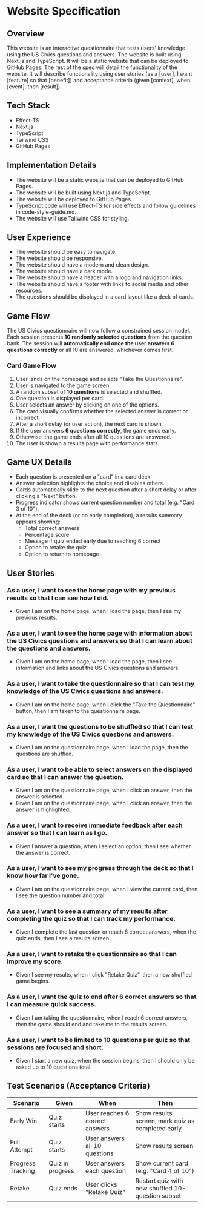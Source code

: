 # Website Specification

## Overview

This website is an interactive questionnaire that tests users' knowledge using the US Civics questions and answers. The website is built using Next.js and TypeScript. It will be a static website that can be deployed to GitHub Pages. The rest of the spec will detail the functionality of the website. It will describe functionality using user stories (as a [user], I want [feature] so that [benefit]) and acceptance criteria (given [context], when [event], then [result]).

## Tech Stack

- Effect-TS
- Next.js
- TypeScript
- Tailwind CSS
- GitHub Pages

## Implementation Details

- The website will be a static website that can be deployed to GitHub Pages.
- The website will be built using Next.js and TypeScript.
- The website will be deployed to GitHub Pages.
- TypeScript code will use Effect-TS for side effects and follow guidelines in code-style-guide.md.
- The website will use Tailwind CSS for styling.

## User Experience

- The website should be easy to navigate.
- The website should be responsive.
- The website should have a modern and clean design.
- The website should have a dark mode.
- The website should have a header with a logo and navigation links.
- The website should have a footer with links to social media and other resources.
- The questions should be displayed in a card layout like a deck of cards.

## Game Flow

The US Civics questionnaire will now follow a constrained session model. Each session presents **10 randomly selected questions** from the question bank. The session will **automatically end once the user answers 6 questions correctly** or all 10 are answered, whichever comes first.

### Card Game Flow

1. User lands on the homepage and selects "Take the Questionnaire".
2. User is navigated to the game screen.
3. A random subset of **10 questions** is selected and shuffled.
4. One question is displayed per card.
5. User selects an answer by clicking on one of the options.
6. The card visually confirms whether the selected answer is correct or incorrect.
7. After a short delay (or user action), the next card is shown.
8. If the user answers **6 questions correctly**, the game ends early.
9. Otherwise, the game ends after all 10 questions are answered.
10. The user is shown a results page with performance stats.

## Game UX Details

- Each question is presented on a "card" in a card deck.
- Answer selection highlights the choice and disables others.
- Cards automatically slide to the next question after a short delay or after clicking a "Next" button.
- Progress indicator shows current question number and total (e.g. "Card 3 of 10").
- At the end of the deck (or on early completion), a results summary appears showing:
  - Total correct answers
  - Percentage score
  - Message if quiz ended early due to reaching 6 correct
  - Option to retake the quiz
  - Option to return to homepage

## User Stories

### As a user, I want to see the home page with my previous results so that I can see how I did.
- Given I am on the home page, when I load the page, then I see my previous results.

### As a user, I want to see the home page with information about the US Civics questions and answers so that I can learn about the questions and answers.
- Given I am on the home page, when I load the page, then I see information and links about the US Civics questions and answers.

### As a user, I want to take the questionnaire so that I can test my knowledge of the US Civics questions and answers.
- Given I am on the home page, when I click the "Take the Questionnaire" button, then I am taken to the questionnaire page.

### As a user, I want the questions to be shuffled so that I can test my knowledge of the US Civics questions and answers.
- Given I am on the questionnaire page, when I load the page, then the questions are shuffled.

### As a user, I want to be able to select answers on the displayed card so that I can answer the question.
- Given I am on the questionnaire page, when I click an answer, then the answer is selected.
- Given I am on the questionnaire page, when I click an answer, then the answer is highlighted.

### As a user, I want to receive immediate feedback after each answer so that I can learn as I go.
- Given I answer a question, when I select an option, then I see whether the answer is correct.

### As a user, I want to see my progress through the deck so that I know how far I've gone.
- Given I am on the questionnaire page, when I view the current card, then I see the question number and total.

### As a user, I want to see a summary of my results after completing the quiz so that I can track my performance.
- Given I complete the last question or reach 6 correct answers, when the quiz ends, then I see a results screen.

### As a user, I want to retake the questionnaire so that I can improve my score.
- Given I see my results, when I click "Retake Quiz", then a new shuffled game begins.

### As a user, I want the quiz to end after 6 correct answers so that I can measure quick success.
- Given I am taking the questionnaire, when I reach 6 correct answers, then the game should end and take me to the results screen.

### As a user, I want to be limited to 10 questions per quiz so that sessions are focused and short.
- Given I start a new quiz, when the session begins, then I should only be asked up to 10 questions total.

## Test Scenarios (Acceptance Criteria)

| Scenario         | Given                 | When                               | Then                                   |
|------------------|------------------------|-------------------------------------|----------------------------------------|
| Early Win        | Quiz starts            | User reaches 6 correct answers      | Show results screen, mark quiz as completed early |
| Full Attempt     | Quiz starts            | User answers all 10 questions       | Show results screen                    |
| Progress Tracking| Quiz in progress       | User answers each question          | Show current card (e.g. "Card 4 of 10")|
| Retake           | Quiz ends              | User clicks "Retake Quiz"           | Restart quiz with new shuffled 10-question subset |